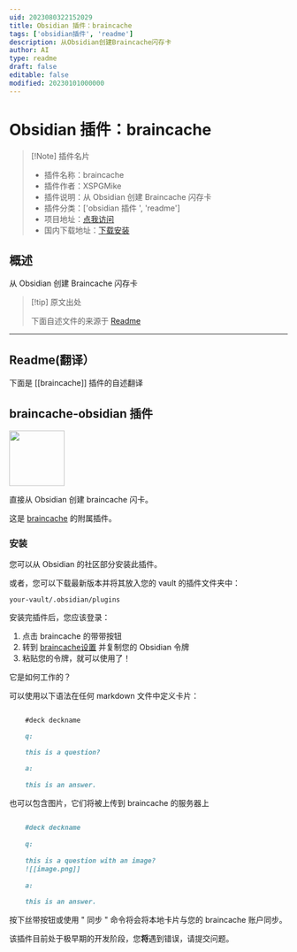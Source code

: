 ```yaml
---
uid: 2023080322152029
title: Obsidian 插件：braincache
tags: ['obsidian插件', 'readme']
description: 从Obsidian创建Braincache闪存卡
author: AI
type: readme
draft: false
editable: false
modified: 20230101000000
---
```


# Obsidian 插件：braincache

> [!Note] 插件名片
> - 插件名称：braincache
> - 插件作者：XSPGMike
> - 插件说明：从 Obsidian 创建 Braincache 闪存卡
> - 插件分类：['obsidian 插件 ', 'readme']
> - 项目地址：[点我访问](https://github.com/XSPGMike/braincache_obsidian)
> - 国内下载地址：[下载安装](https://pkmer.cn/products/plugin/pluginMarket/?braincache)

## 概述

从 Obsidian 创建 Braincache 闪存卡

> [!tip] 原文出处
>
>下面自述文件的来源于 [Readme](https://ghproxy.net/https://raw.githubusercontent.com/XSPGMike/braincache_obsidian/master/README.md)

---

## Readme(翻译）

下面是 [[braincache]] 插件的自述翻译

## braincache-obsidian 插件

<img src="https://braincache.co/android-chrome-192x192.baef1f58.png" width=100/>

直接从 Obsidian 创建 braincache 闪卡。

这是 [braincache](https://braincache.co) 的附属插件。

### 安装

您可以从 Obsidian 的社区部分安装此插件。

或者，您可以下载最新版本并将其放入您的 vault 的插件文件夹中：

`your-vault/.obsidian/plugins`

安装完插件后，您应该登录：

1. 点击 braincache 的带带按钮
2. 转到 [braincache设置](https://braincache.co/settings) 并复制您的 Obsidian 令牌
3. 粘贴您的令牌，就可以使用了！

它是如何工作的？

可以使用以下语法在任何 markdown 文件中定义卡片：

```md

  	#deck deckname

  	q:

  	this is a question?

  	a:
	
	this is an answer.

```

也可以包含图片，它们将被上传到 braincache 的服务器上

```md
	
	#deck deckname
	
	q:
	
	this is a question with an image?
	![[image.png]]
	
	a:
	
	this is an answer.

```

按下丝带按钮或使用 " 同步 " 命令将会将本地卡片与您的 braincache 账户同步。

该插件目前处于极早期的开发阶段，您**将**遇到错误，请提交问题。
